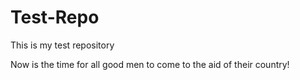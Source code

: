 # Test-Repo
This is my test repository

Now is the time for all good men to come to the aid of their country!
